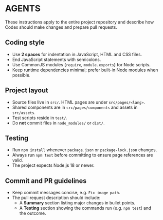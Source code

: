 # AGENTS

These instructions apply to the entire project repository and describe how Codex should make changes and prepare pull requests.

## Coding style
- Use **2 spaces** for indentation in JavaScript, HTML and CSS files.
- End JavaScript statements with semicolons.
- Use CommonJS modules (`require`, `module.exports`) for Node scripts.
- Keep runtime dependencies minimal; prefer built-in Node modules when possible.

## Project layout
- Source files live in `src/`. HTML pages are under `src/pages/<lang>`.
- Shared components are in `src/pages/components` and assets in `src/assets`.
- Test scripts reside in `test/`.
- Do **not** commit files in `node_modules/` or `dist/`.

## Testing
- Run `npm install` whenever `package.json` or `package-lock.json` changes.
- Always run `npm test` before committing to ensure page references are valid.
- The project expects Node.js 18 or newer.

## Commit and PR guidelines
- Keep commit messages concise, e.g. `Fix image path`.
- The pull request description should include:
  - A **Summary** section listing major changes in bullet points.
  - A **Testing** section showing the commands run (e.g. `npm test`) and the outcome.

